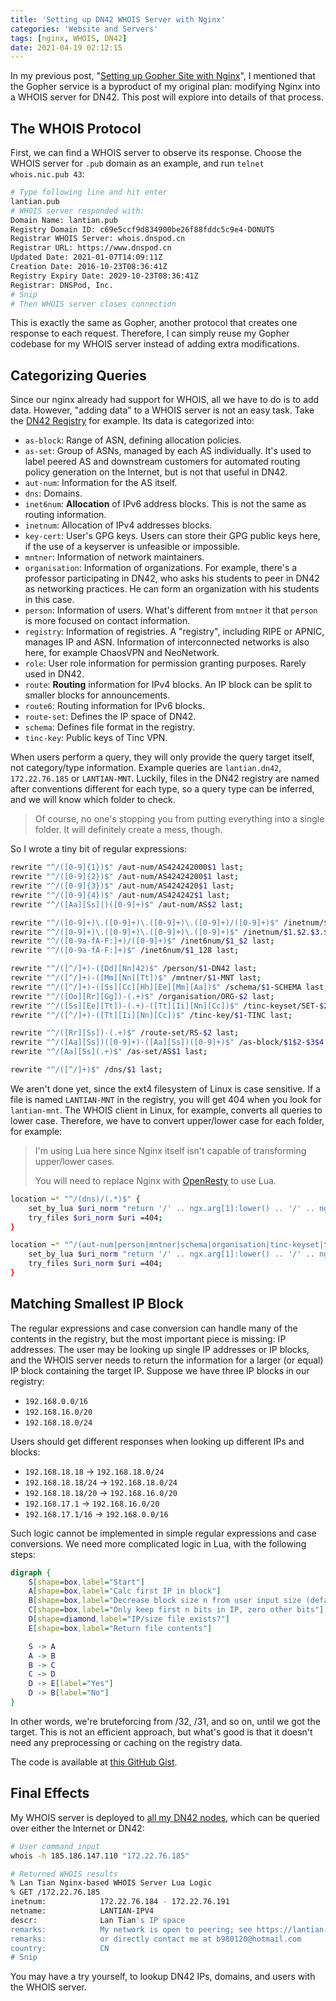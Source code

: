 ```yaml
---
title: 'Setting up DN42 WHOIS Server with Nginx'
categories: 'Website and Servers'
tags: [nginx, WHOIS, DN42]
date: 2021-04-19 02:12:15
---
```


In my previous post, "[Setting up Gopher Site with Nginx](/en/article/modify-website/serve-gopher-with-nginx.lantian/)", I mentioned that the Gopher service is a byproduct of my original plan: modifying Nginx into a WHOIS server for DN42. This post will explore into details of that process.

The WHOIS Protocol
------------------

First, we can find a WHOIS server to observe its response. Choose the WHOIS server for `.pub` domain as an example, and run `telnet whois.nic.pub 43`:

```bash
# Type following line and hit enter
lantian.pub
# WHOIS server responded with:
Domain Name: lantian.pub
Registry Domain ID: c69e5ccf9d834900be26f88fddc5c9e4-DONUTS
Registrar WHOIS Server: whois.dnspod.cn
Registrar URL: https://www.dnspod.cn
Updated Date: 2021-01-07T14:09:11Z
Creation Date: 2016-10-23T08:36:41Z
Registry Expiry Date: 2029-10-23T08:36:41Z
Registrar: DNSPod, Inc.
# Snip
# Then WHOIS server closes connection
```

This is exactly the same as Gopher, another protocol that creates one response to each request. Therefore, I can simply reuse my Gopher codebase for my WHOIS server instead of adding extra modifications.

Categorizing Queries
--------------------

Since our nginx already had support for WHOIS, all we have to do is to add data. However, "adding data" to a WHOIS server is not an easy task. Take the [DN42 Registry](https://git.dn42.dev/dn42/registry) for example. Its data is categorized into:

- `as-block`: Range of ASN, defining allocation policies.
- `as-set`: Group of ASNs, managed by each AS individually. It's used to label peered AS and downstream customers for automated routing policy generation on the Internet, but is not that useful in DN42.
- `aut-num`: Information for the AS itself.
- `dns`: Domains.
- `inet6num`: **Allocation** of IPv6 address blocks. This is not the same as routing information.
- `inetnum`: Allocation of IPv4 addresses blocks.
- `key-cert`: User's GPG keys. Users can store their GPG public keys here, if the use of a keyserver is unfeasible or impossible.
- `mntner`: Information of network maintainers.
- `organisation`: Information of organizations. For example, there's a professor participating in DN42, who asks his students to peer in DN42 as networking practices. He can form an organization with his students in this case.
- `person`: Information of users. What's different from `mntner` it that `person` is more focused on contact information.
- `registry`: Information of registries. A "registry", including RIPE or APNIC, manages IP and ASN. Information of interconnected networks is also here, for example ChaosVPN and NeoNetwork.
- `role`: User role information for permission granting purposes. Rarely used in DN42.
- `route`: **Routing** information for IPv4 blocks. An IP block can be split to smaller blocks for announcements.
- `route6`: Routing information for IPv6 blocks.
- `route-set`: Defines the IP space of DN42.
- `schema`: Defines file format in the registry.
- `tinc-key`: Public keys of Tinc VPN.

When users perform a query, they will only provide the query target itself, not category/type information. Example queries are `lantian.dn42`, `172.22.76.185` or `LANTIAN-MNT`. Luckily, files in the DN42 registry are named after conventions different for each type, so a query type can be inferred, and we will know which folder to check.

> Of course, no one's stopping you from putting everything into a single folder. It will definitely create a mess, though.

So I wrote a tiny bit of regular expressions:

```bash
rewrite "^/([0-9]{1})$" /aut-num/AS424242000$1 last;
rewrite "^/([0-9]{2})$" /aut-num/AS42424200$1 last;
rewrite "^/([0-9]{3})$" /aut-num/AS4242420$1 last;
rewrite "^/([0-9]{4})$" /aut-num/AS424242$1 last;
rewrite "^/([Aa][Ss]|)([0-9]+)$" /aut-num/AS$2 last;

rewrite "^/([0-9]+)\.([0-9]+)\.([0-9]+)\.([0-9]+)/([0-9]+)$" /inetnum/$1.$2.$3.$4_$5 last;
rewrite "^/([0-9]+)\.([0-9]+)\.([0-9]+)\.([0-9]+)$" /inetnum/$1.$2.$3.$4_32 last;
rewrite "^/([0-9a-fA-F:]+)/([0-9]+)$" /inet6num/$1_$2 last;
rewrite "^/([0-9a-fA-F:]+)$" /inet6num/$1_128 last;

rewrite "^/([^/]+)-([Dd][Nn]42)$" /person/$1-DN42 last;
rewrite "^/([^/]+)-([Mm][Nn][Tt])$" /mntner/$1-MNT last;
rewrite "^/([^/]+)-([Ss][Cc][Hh][Ee][Mm][Aa])$" /schema/$1-SCHEMA last;
rewrite "^/([Oo][Rr][Gg])-(.+)$" /organisation/ORG-$2 last;
rewrite "^/([Ss][Ee][Tt])-(.+)-([Tt][Ii][Nn][Cc])$" /tinc-keyset/SET-$2-TINC last;
rewrite "^/([^/]+)-([Tt][Ii][Nn][Cc])$" /tinc-key/$1-TINC last;

rewrite "^/([Rr][Ss])-(.+)$" /route-set/RS-$2 last;
rewrite "^/([Aa][Ss])([0-9]+)-([Aa][Ss])([0-9]+)$" /as-block/$1$2-$3$4 last;
rewrite "^/[Aa][Ss](.+)$" /as-set/AS$1 last;

rewrite "^/([^/]+)$" /dns/$1 last;
```

We aren't done yet, since the ext4 filesystem of Linux is case sensitive. If a file is named `LANTIAN-MNT` in the registry, you will get 404 when you look for `lantian-mnt`. The WHOIS client in Linux, for example, converts all queries to lower case. Therefore, we have to convert upper/lower case for each folder, for example:

> I'm using Lua here since Nginx itself isn't capable of transforming upper/lower cases.
>
> You will need to replace Nginx with [OpenResty](https://openresty.org) to use Lua.

```bash
location ~* "^/(dns)/(.*)$" {
    set_by_lua $uri_norm "return '/' .. ngx.arg[1]:lower() .. '/' .. ngx.arg[2]:lower()" $1 $2;
    try_files $uri_norm $uri =404;
}

location ~* "^/(aut-num|person|mntner|schema|organisation|tinc-keyset|tinc-key|as-set|route-set|as-block)/(.*)$" {
    set_by_lua $uri_norm "return '/' .. ngx.arg[1]:lower() .. '/' .. ngx.arg[2]:upper()" $1 $2;
    try_files $uri_norm $uri =404;
}
```

Matching Smallest IP Block
--------------------------

The regular expressions and case conversion can handle many of the contents in the registry, but the most important piece is missing: IP addresses. The user may be looking up single IP addresses or IP blocks, and the WHOIS server needs to return the information for a larger (or equal) IP block containing the target IP. Suppose we have three IP blocks in our registry:

- `192.168.0.0/16`
- `192.168.16.0/20`
- `192.168.18.0/24`

Users should get different responses when looking up different IPs and blocks:

- `192.168.18.18` -> `192.168.18.0/24`
- `192.168.18.18/24` -> `192.168.18.0/24`
- `192.168.18.18/20` -> `192.168.16.0/20`
- `192.168.17.1` -> `192.168.16.0/20`
- `192.168.17.1/16` -> `192.168.0.0/16`

Such logic cannot be implemented in simple regular expressions and case conversions. We need more complicated logic in Lua, with the following steps:

```dot
digraph {
    S[shape=box,label="Start"]
    A[shape=box,label="Calc first IP in block"]
    B[shape=box,label="Decrease block size n from user input size (default 32)"]
    C[shape=box,label="Only keep first n bits in IP, zero other bits"]
    D[shape=diamond,label="IP/size file exists?"]
    E[shape=box,label="Return file contents"]

    S -> A
    A -> B
    B -> C
    C -> D
    D -> E[label="Yes"]
    D -> B[label="No"]
}
```

In other words, we're bruteforcing from /32, /31, and so on, until we got the target. This is not an efficient approach, but what's good is that it doesn't need any preprocessing or caching on the registry data.

The code is available at [this GitHub Gist](https://gist.github.com/xddxdd/53efacf5b750c0f38759beff8e7b070d).

Final Effects
-------------

My WHOIS server is deployed to [all my DN42 nodes](/en/page/dn42/), which can be queried over either the Internet or DN42:

```bash
# User command input
whois -h 185.186.147.110 "172.22.76.185"

# Returned WHOIS results
% Lan Tian Nginx-based WHOIS Server Lua Logic
% GET /172.22.76.185
inetnum:            172.22.76.184 - 172.22.76.191
netname:            LANTIAN-IPV4
descr:              Lan Tian's IP space
remarks:            My network is open to peering; see https://lantian.pub/page/dn42
remarks:            or directly contact me at b980120@hotmail.com
country:            CN
# Snip
```

You may have a try yourself, to lookup DN42 IPs, domains, and users with the WHOIS server.
